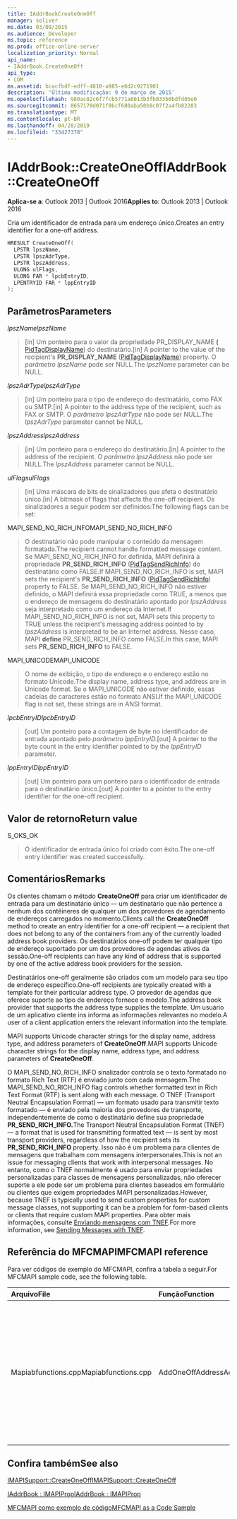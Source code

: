 ```yaml
---
title: IAddrBookCreateOneOff
manager: soliver
ms.date: 03/09/2015
ms.audience: Developer
ms.topic: reference
ms.prod: office-online-server
localization_priority: Normal
api_name:
- IAddrBook.CreateOneOff
api_type:
- COM
ms.assetid: bcacfbdf-edff-4810-a985-e6d2c9271901
description: 'Última modificação: 9 de março de 2015'
ms.openlocfilehash: 980ac82c6f7fcb5771a6013b3fb033b0bdfd05e0
ms.sourcegitcommit: 8657170d071f9bcf680aba50b9c07f2a4fb82283
ms.translationtype: MT
ms.contentlocale: pt-BR
ms.lasthandoff: 04/28/2019
ms.locfileid: "33427378"
---
```

# <a name="iaddrbookcreateoneoff"></a><span data-ttu-id="f73c4-103">IAddrBook::CreateOneOff</span><span class="sxs-lookup"><span data-stu-id="f73c4-103">IAddrBook::CreateOneOff</span></span>

  
  
<span data-ttu-id="f73c4-104">**Aplica-se a**: Outlook 2013 | Outlook 2016</span><span class="sxs-lookup"><span data-stu-id="f73c4-104">**Applies to**: Outlook 2013 | Outlook 2016</span></span> 
  
<span data-ttu-id="f73c4-105">Cria um identificador de entrada para um endereço único.</span><span class="sxs-lookup"><span data-stu-id="f73c4-105">Creates an entry identifier for a one-off address.</span></span>
  
```cpp
HRESULT CreateOneOff(
  LPSTR lpszName,
  LPSTR lpszAdrType,
  LPSTR lpszAddress,
  ULONG ulFlags,
  ULONG FAR * lpcbEntryID,
  LPENTRYID FAR * lppEntryID
);
```

## <a name="parameters"></a><span data-ttu-id="f73c4-106">Parâmetros</span><span class="sxs-lookup"><span data-stu-id="f73c4-106">Parameters</span></span>

 <span data-ttu-id="f73c4-107">_lpszName_</span><span class="sxs-lookup"><span data-stu-id="f73c4-107">_lpszName_</span></span>
  
> <span data-ttu-id="f73c4-108">[in] Um ponteiro para o valor da propriedade PR_DISPLAY_NAME **(** [PidTagDisplayName](pidtagdisplayname-canonical-property.md)) do destinatário.</span><span class="sxs-lookup"><span data-stu-id="f73c4-108">[in] A pointer to the value of the recipient's **PR_DISPLAY_NAME** ([PidTagDisplayName](pidtagdisplayname-canonical-property.md)) property.</span></span> <span data-ttu-id="f73c4-109">O  _parâmetro lpszName_ pode ser NULL.</span><span class="sxs-lookup"><span data-stu-id="f73c4-109">The  _lpszName_ parameter can be NULL.</span></span> 
    
 <span data-ttu-id="f73c4-110">_lpszAdrType_</span><span class="sxs-lookup"><span data-stu-id="f73c4-110">_lpszAdrType_</span></span>
  
> <span data-ttu-id="f73c4-111">[in] Um ponteiro para o tipo de endereço do destinatário, como FAX ou SMTP.</span><span class="sxs-lookup"><span data-stu-id="f73c4-111">[in] A pointer to the address type of the recipient, such as FAX or SMTP.</span></span> <span data-ttu-id="f73c4-112">O  _parâmetro lpszAdrType_ não pode ser NULL.</span><span class="sxs-lookup"><span data-stu-id="f73c4-112">The  _lpszAdrType_ parameter cannot be NULL.</span></span> 
    
 <span data-ttu-id="f73c4-113">_lpszAddress_</span><span class="sxs-lookup"><span data-stu-id="f73c4-113">_lpszAddress_</span></span>
  
> <span data-ttu-id="f73c4-114">[in] Um ponteiro para o endereço do destinatário.</span><span class="sxs-lookup"><span data-stu-id="f73c4-114">[in] A pointer to the address of the recipient.</span></span> <span data-ttu-id="f73c4-115">O  _parâmetro lpszAddress_ não pode ser NULL.</span><span class="sxs-lookup"><span data-stu-id="f73c4-115">The  _lpszAddress_ parameter cannot be NULL.</span></span> 
    
 <span data-ttu-id="f73c4-116">_ulFlags_</span><span class="sxs-lookup"><span data-stu-id="f73c4-116">_ulFlags_</span></span>
  
> <span data-ttu-id="f73c4-117">[in] Uma máscara de bits de sinalizadores que afeta o destinatário único.</span><span class="sxs-lookup"><span data-stu-id="f73c4-117">[in] A bitmask of flags that affects the one-off recipient.</span></span> <span data-ttu-id="f73c4-118">Os sinalizadores a seguir podem ser definidos:</span><span class="sxs-lookup"><span data-stu-id="f73c4-118">The following flags can be set:</span></span>
    
<span data-ttu-id="f73c4-119">MAPI_SEND_NO_RICH_INFO</span><span class="sxs-lookup"><span data-stu-id="f73c4-119">MAPI_SEND_NO_RICH_INFO</span></span> 
  
> <span data-ttu-id="f73c4-120">O destinatário não pode manipular o conteúdo da mensagem formatada.</span><span class="sxs-lookup"><span data-stu-id="f73c4-120">The recipient cannot handle formatted message content.</span></span> <span data-ttu-id="f73c4-121">Se MAPI_SEND_NO_RICH_INFO for definida, MAPI definirá a propriedade **PR_SEND_RICH_INFO** ([PidTagSendRichInfo](pidtagsendrichinfo-canonical-property.md)) do destinatário como FALSE.</span><span class="sxs-lookup"><span data-stu-id="f73c4-121">If MAPI_SEND_NO_RICH_INFO is set, MAPI sets the recipient's **PR_SEND_RICH_INFO** ([PidTagSendRichInfo](pidtagsendrichinfo-canonical-property.md)) property to FALSE.</span></span> <span data-ttu-id="f73c4-122">Se MAPI_SEND_NO_RICH_INFO não estiver definido, o MAPI definirá essa propriedade como TRUE, a menos que o endereço de mensagens do destinatário apontado por  _lpszAddress_ seja interpretado como um endereço da Internet.</span><span class="sxs-lookup"><span data-stu-id="f73c4-122">If MAPI_SEND_NO_RICH_INFO is not set, MAPI sets this property to TRUE unless the recipient's messaging address pointed to by  _lpszAddress_ is interpreted to be an Internet address.</span></span> <span data-ttu-id="f73c4-123">Nesse caso, MAPI **define** PR_SEND_RICH_INFO como FALSE.</span><span class="sxs-lookup"><span data-stu-id="f73c4-123">In this case, MAPI sets **PR_SEND_RICH_INFO** to FALSE.</span></span> 
    
<span data-ttu-id="f73c4-124">MAPI_UNICODE</span><span class="sxs-lookup"><span data-stu-id="f73c4-124">MAPI_UNICODE</span></span> 
  
> <span data-ttu-id="f73c4-125">O nome de exibição, o tipo de endereço e o endereço estão no formato Unicode.</span><span class="sxs-lookup"><span data-stu-id="f73c4-125">The display name, address type, and address are in Unicode format.</span></span> <span data-ttu-id="f73c4-126">Se o MAPI_UNICODE não estiver definido, essas cadeias de caracteres estão no formato ANSI.</span><span class="sxs-lookup"><span data-stu-id="f73c4-126">If the MAPI_UNICODE flag is not set, these strings are in ANSI format.</span></span>
    
 <span data-ttu-id="f73c4-127">_lpcbEntryID_</span><span class="sxs-lookup"><span data-stu-id="f73c4-127">_lpcbEntryID_</span></span>
  
> <span data-ttu-id="f73c4-128">[out] Um ponteiro para a contagem de byte no identificador de entrada apontado pelo _parâmetro lppEntryID._</span><span class="sxs-lookup"><span data-stu-id="f73c4-128">[out] A pointer to the byte count in the entry identifier pointed to by the  _lppEntryID_ parameter.</span></span> 
    
 <span data-ttu-id="f73c4-129">_lppEntryID_</span><span class="sxs-lookup"><span data-stu-id="f73c4-129">_lppEntryID_</span></span>
  
> <span data-ttu-id="f73c4-130">[out] Um ponteiro para um ponteiro para o identificador de entrada para o destinatário único.</span><span class="sxs-lookup"><span data-stu-id="f73c4-130">[out] A pointer to a pointer to the entry identifier for the one-off recipient.</span></span>
    
## <a name="return-value"></a><span data-ttu-id="f73c4-131">Valor de retorno</span><span class="sxs-lookup"><span data-stu-id="f73c4-131">Return value</span></span>

<span data-ttu-id="f73c4-132">S_OK</span><span class="sxs-lookup"><span data-stu-id="f73c4-132">S_OK</span></span> 
  
> <span data-ttu-id="f73c4-133">O identificador de entrada único foi criado com êxito.</span><span class="sxs-lookup"><span data-stu-id="f73c4-133">The one-off entry identifier was created successfully.</span></span>
    
## <a name="remarks"></a><span data-ttu-id="f73c4-134">Comentários</span><span class="sxs-lookup"><span data-stu-id="f73c4-134">Remarks</span></span>

<span data-ttu-id="f73c4-135">Os clientes chamam o método **CreateOneOff** para criar um identificador de entrada para um destinatário único — um destinatário que não pertence a nenhum dos contêineres de qualquer um dos provedores de agendamento de endereços carregados no momento.</span><span class="sxs-lookup"><span data-stu-id="f73c4-135">Clients call the **CreateOneOff** method to create an entry identifier for a one-off recipient — a recipient that does not belong to any of the containers from any of the currently loaded address book providers.</span></span> <span data-ttu-id="f73c4-136">Os destinatários one-off podem ter qualquer tipo de endereço suportado por um dos provedores de agendas ativos da sessão.</span><span class="sxs-lookup"><span data-stu-id="f73c4-136">One-off recipients can have any kind of address that is supported by one of the active address book providers for the session.</span></span> 
  
<span data-ttu-id="f73c4-137">Destinatários one-off geralmente são criados com um modelo para seu tipo de endereço específico.</span><span class="sxs-lookup"><span data-stu-id="f73c4-137">One-off recipients are typically created with a template for their particular address type.</span></span> <span data-ttu-id="f73c4-138">O provedor de agendas que oferece suporte ao tipo de endereço fornece o modelo.</span><span class="sxs-lookup"><span data-stu-id="f73c4-138">The address book provider that supports the address type supplies the template.</span></span> <span data-ttu-id="f73c4-139">Um usuário de um aplicativo cliente ins informa as informações relevantes no modelo.</span><span class="sxs-lookup"><span data-stu-id="f73c4-139">A user of a client application enters the relevant information into the template.</span></span>
  
<span data-ttu-id="f73c4-140">MAPI supports Unicode character strings for the display name, address type, and address parameters of **CreateOneOff**.</span><span class="sxs-lookup"><span data-stu-id="f73c4-140">MAPI supports Unicode character strings for the display name, address type, and address parameters of **CreateOneOff**.</span></span>
  
<span data-ttu-id="f73c4-141">O MAPI_SEND_NO_RICH_INFO sinalizador controla se o texto formatado no formato Rich Text (RTF) é enviado junto com cada mensagem.</span><span class="sxs-lookup"><span data-stu-id="f73c4-141">The MAPI_SEND_NO_RICH_INFO flag controls whether formatted text in Rich Text Format (RTF) is sent along with each message.</span></span> <span data-ttu-id="f73c4-142">O TNEF (Transport Neutral Encapsulation Format) — um formato usado para transmitir texto formatado — é enviado pela maioria dos provedores de transporte, independentemente de como o destinatário define sua propriedade **PR_SEND_RICH_INFO.**</span><span class="sxs-lookup"><span data-stu-id="f73c4-142">The Transport Neutral Encapsulation Format (TNEF) — a format that is used for transmitting formatted text — is sent by most transport providers, regardless of how the recipient sets its **PR_SEND_RICH_INFO** property.</span></span> <span data-ttu-id="f73c4-143">Isso não é um problema para clientes de mensagens que trabalham com mensagens interpersonales.</span><span class="sxs-lookup"><span data-stu-id="f73c4-143">This is not an issue for messaging clients that work with interpersonal messages.</span></span> <span data-ttu-id="f73c4-144">No entanto, como o TNEF normalmente é usado para enviar propriedades personalizadas para classes de mensagens personalizadas, não oferecer suporte a ele pode ser um problema para clientes baseados em formulário ou clientes que exigem propriedades MAPI personalizadas.</span><span class="sxs-lookup"><span data-stu-id="f73c4-144">However, because TNEF is typically used to send custom properties for custom message classes, not supporting it can be a problem for form-based clients or clients that require custom MAPI properties.</span></span> <span data-ttu-id="f73c4-145">Para obter mais informações, consulte [Enviando mensagens com TNEF](sending-messages-with-tnef.md).</span><span class="sxs-lookup"><span data-stu-id="f73c4-145">For more information, see [Sending Messages with TNEF](sending-messages-with-tnef.md).</span></span>
  
## <a name="mfcmapi-reference"></a><span data-ttu-id="f73c4-146">Referência do MFCMAPI</span><span class="sxs-lookup"><span data-stu-id="f73c4-146">MFCMAPI reference</span></span>

<span data-ttu-id="f73c4-147">Para ver códigos de exemplo do MFCMAPI, confira a tabela a seguir.</span><span class="sxs-lookup"><span data-stu-id="f73c4-147">For MFCMAPI sample code, see the following table.</span></span>
  
|<span data-ttu-id="f73c4-148">**Arquivo**</span><span class="sxs-lookup"><span data-stu-id="f73c4-148">**File**</span></span>|<span data-ttu-id="f73c4-149">**Função**</span><span class="sxs-lookup"><span data-stu-id="f73c4-149">**Function**</span></span>|<span data-ttu-id="f73c4-150">**Comentário**</span><span class="sxs-lookup"><span data-stu-id="f73c4-150">**Comment**</span></span>|
|:-----|:-----|:-----|
|<span data-ttu-id="f73c4-151">Mapiabfunctions.cpp</span><span class="sxs-lookup"><span data-stu-id="f73c4-151">Mapiabfunctions.cpp</span></span>  <br/> |<span data-ttu-id="f73c4-152">AddOneOffAddress</span><span class="sxs-lookup"><span data-stu-id="f73c4-152">AddOneOffAddress</span></span>  <br/> |<span data-ttu-id="f73c4-153">MFCMAPI usa o **método CreateOneOff** para criar uma ID de entrada para um endereço que não é encontrado em nenhum livro de endereços.</span><span class="sxs-lookup"><span data-stu-id="f73c4-153">MFCMAPI uses the **CreateOneOff** method to create an entry ID for an address that is not found in any address book.</span></span>  <br/> |
   
## <a name="see-also"></a><span data-ttu-id="f73c4-154">Confira também</span><span class="sxs-lookup"><span data-stu-id="f73c4-154">See also</span></span>



[<span data-ttu-id="f73c4-155">IMAPISupport::CreateOneOff</span><span class="sxs-lookup"><span data-stu-id="f73c4-155">IMAPISupport::CreateOneOff</span></span>](imapisupport-createoneoff.md)
  
[<span data-ttu-id="f73c4-156">IAddrBook : IMAPIProp</span><span class="sxs-lookup"><span data-stu-id="f73c4-156">IAddrBook : IMAPIProp</span></span>](iaddrbookimapiprop.md)


[<span data-ttu-id="f73c4-157">MFCMAPI como exemplo de código</span><span class="sxs-lookup"><span data-stu-id="f73c4-157">MFCMAPI as a Code Sample</span></span>](mfcmapi-as-a-code-sample.md)

